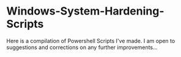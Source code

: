 # Windows-System-Hardening-Scripts
Here is a compilation of Powershell Scripts I've made. I am open to suggestions and corrections on any further improvements...
